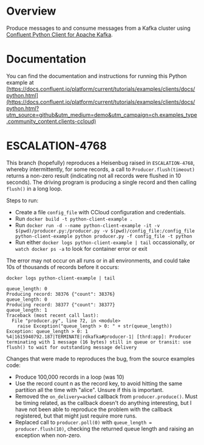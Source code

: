 # Overview
  
Produce messages to and consume messages from a Kafka cluster using [Confluent Python Client for Apache Kafka](https://github.com/confluentinc/confluent-kafka-python).

# Documentation

You can find the documentation and instructions for running this Python example at [https://docs.confluent.io/platform/current/tutorials/examples/clients/docs/python.html](https://docs.confluent.io/platform/current/tutorials/examples/clients/docs/python.html?utm_source=github&utm_medium=demo&utm_campaign=ch.examples_type.community_content.clients-ccloud)

# ESCALATION-4768

This branch (hopefully) reproduces a Heisenbug raised in `ESCALATION-4768`, whereby intermittently, for some records, a call to `Producer.flush(timeout)` returns a non-zero result (indicating not all records were flushed in 10 seconds).  The driving program is producing a single record and then calling `flush()` in a long loop.

Steps to run:

- Create a file `config_file` with CCloud configuration and credentials.
- Run `docker build -t python-client-example .`
- Run `docker run -d --name python-client-example -it -v $(pwd)/producer.py:/producer.py -v $(pwd)/config_file:/config_file python-client-example python producer.py -f config_file -t python`
- Run either `docker logs python-client-example | tail` occassionally, or `watch docker ps -a` to look for container error or exit

The error may not occur on all runs or in all environments, and could take 10s of thousands of records before it occurs:

```
docker logs python-client-example | tail
```

```
queue_length: 0
Producing record: 38376	{"count": 38376}
queue_length: 0
Producing record: 38377	{"count": 38377}
queue_length: 1
Traceback (most recent call last):
  File "producer.py", line 72, in <module>
    raise Exception("queue_length > 0: " + str(queue_length))
Exception: queue_length > 0: 1
%4|1615940792.187|TERMINATE|rdkafka#producer-1| [thrd:app]: Producer terminating with 1 message (16 bytes) still in queue or transit: use flush() to wait for outstanding message delivery
```

Changes that were made to reproduces the bug, from the source examples code:
- Produce 100,000 records in a loop (was 10)
- Use the record count n as the record key, to avoid hitting the same partition all the time with "alice".  Unsure if this is important.
- Removed the `on_delivery=acked` callback from `producer.produce()`.  Must be timing related, as the callback doesn't do anything interesting, but I have not been able to reproduce the problem with the callback registered, but that might just require more runs.
- Replaced call to `producer.poll(0)` with `queue_length = producer.flush(10)`, checking the returned queue length and raising an exception when non-zero.
